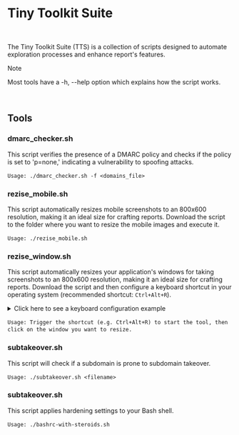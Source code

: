 # Tiny Toolkit Suite</h1>
<br>
<p>The Tiny Toolkit Suite (TTS) is a collection of scripts designed to automate exploration processes and enhance report's features.</p>

> [!NOTE]  
> Most tools have a -h, --help option which explains how the script works.

<br>

## Tools

### dmarc_checker.sh
This script verifies the presence of a DMARC policy and checks if the policy is set to 'p=none,' indicating a vulnerability to spoofing attacks.

```
Usage: ./dmarc_checker.sh -f <domains_file>
```

### rezise_mobile.sh
This script automatically resizes mobile screenshots to an 800x600 resolution, making it an ideal size for crafting reports.
Download the script to the folder where you want to resize the mobile images and execute it.

```
Usage: ./rezise_mobile.sh
```


### rezise_window.sh
This script automatically resizes your application's windows for taking screenshots to an 800x600 resolution, making it an ideal size for crafting reports.
Download the script and then configure a keyboard shortcut in your operating system (recommended shortcut: `Ctrl+Alt+R`).

<details>
  <summary>Click here to see a keyboard configuration example</summary>
  <p align=center><img src="https://raw.githubusercontent.com/k4rkarov/TTS/main/img/resize_window.png"></p>
</details>

```
Usage: Trigger the shortcut (e.g. Ctrl+Alt+R) to start the tool, then click on the window you want to resize.
```



### subtakeover.sh
This script will check if a subdomain is prone to subdomain takeover.

```
Usage: ./subtakeover.sh <filename>
```




### subtakeover.sh
This script applies hardening settings to your Bash shell.

```
Usage: ./bashrc-with-steroids.sh
```
